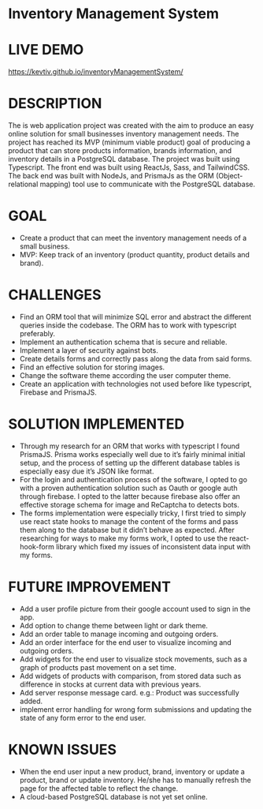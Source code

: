 # Inventory Management System

# LIVE DEMO 
  https://kevtiv.github.io/inventoryManagementSystem/

# DESCRIPTION
The is web application project was created with the aim to produce an easy online solution for small businesses inventory management needs. 
The project has reached its MVP (minimum viable product) goal of producing a product that can store products information, brands information, and 
inventory details in a PostgreSQL database. The project was built using Typescript. The front end was built using ReactJs, Sass, and TailwindCSS. 
The back end was built with NodeJs, and PrismaJs as the ORM (Object-relational mapping) tool use to communicate with the PostgreSQL database.

# GOAL
- Create a product that can meet the inventory management needs of a small business.
- MVP: Keep track of an inventory (product quantity, product details and brand).

# CHALLENGES
- Find an ORM tool that will minimize SQL error and abstract the different queries inside the codebase. The ORM has to work with typescript preferably.
- Implement an authentication schema that is secure and reliable.
- Implement a layer of security against bots.
- Create details forms and correctly pass along the data from said forms.
- Find an effective solution for storing images.
- Change the software theme according the user computer theme.
- Create an application with technologies not used before like typescript, Firebase and PrismaJS.

# SOLUTION IMPLEMENTED
- Through my research for an ORM that works with typescript I found PrismaJS. Prisma works especially well due to it’s fairly minimal initial setup, 
  and the process of setting up the different database tables is especially easy due it’s JSON like format.
- For the login and authentication process of the software, I opted to go with a proven authentication solution such as Oauth or google auth through 
  firebase. I opted to the latter because firebase also offer an effective storage schema for image and ReCaptcha to detects bots.
- The forms implementation were especially tricky, I first tried to simply use react state hooks to manage the content of the forms and pass them along 
  to the database but it didn’t behave as expected. After researching for ways to make my forms work, I opted to use the react-hook-form library which 
  fixed my issues of inconsistent data input with my forms.
  
# FUTURE IMPROVEMENT
- Add a user profile picture from their google account used to sign in the app.
- Add option to change theme between light or dark theme.
- Add an order table to manage incoming and outgoing orders.
- Add an order interface for the end user to visualize incoming and outgoing orders.
- Add widgets for the end user to visualize stock movements, such as a graph of products past movement on a set time.
- Add widgets of products with comparison, from stored data such as difference in stocks at current data with previous years.
- Add server response message card. e.g.: Product was successfully added. 
- implement error handling for wrong form submissions and updating the state of any form error to the end user.

# KNOWN ISSUES
- When the end user input a new product, brand, inventory or update a product, brand or update inventory. He/she has to manually refresh the page for 
  the affected table to reflect the change.
- A cloud-based PostgreSQL database is not yet set online.
